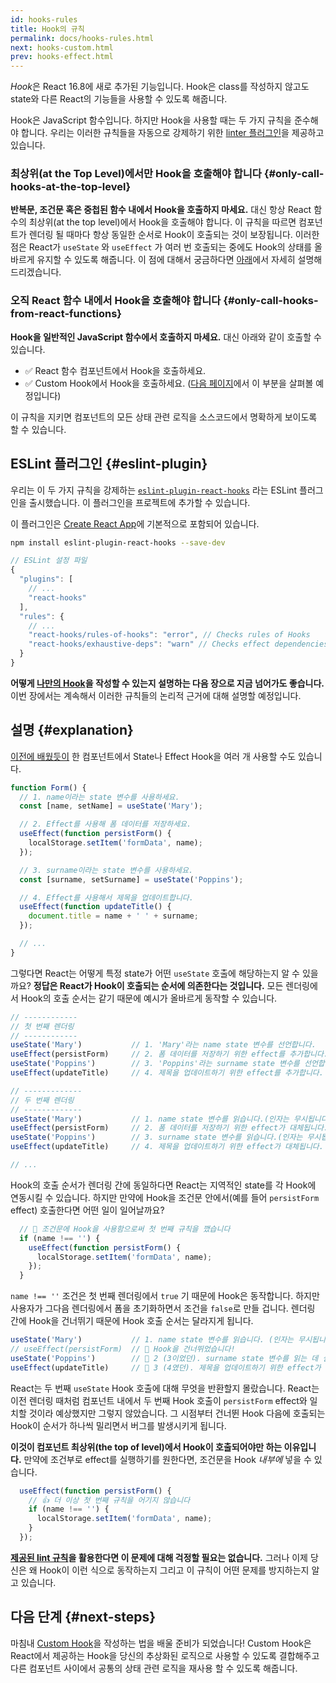 ```yaml
---
id: hooks-rules
title: Hook의 규칙
permalink: docs/hooks-rules.html
next: hooks-custom.html
prev: hooks-effect.html
---
```


*Hook*은 React 16.8에 새로 추가된 기능입니다. Hook은 class를 작성하지 않고도 state와 다른 React의 기능들을 사용할 수 있도록 해줍니다.

Hook은 JavaScript 함수입니다. 하지만 Hook을 사용할 때는 두 가지 규칙을 준수해야 합니다. 우리는 이러한 규칙들을 자동으로 강제하기 위한 [linter 플러그인](https://www.npmjs.com/package/eslint-plugin-react-hooks)을 제공하고 있습니다.

### 최상위(at the Top Level)에서만 Hook을 호출해야 합니다 {#only-call-hooks-at-the-top-level}

**반복문, 조건문 혹은 중첩된 함수 내에서 Hook을 호출하지 마세요.** 대신 항상 React 함수의 최상위(at the top level)에서 Hook을 호출해야 합니다. 이 규칙을 따르면 컴포넌트가 렌더링 될 때마다 항상 동일한 순서로 Hook이 호출되는 것이 보장됩니다. 이러한 점은 React가  `useState` 와 `useEffect` 가 여러 번 호출되는 중에도 Hook의 상태를 올바르게 유지할 수 있도록 해줍니다. 이 점에 대해서 궁금하다면 [아래](#explanation)에서 자세히 설명해 드리겠습니다.

### 오직 React 함수 내에서 Hook을 호출해야 합니다 {#only-call-hooks-from-react-functions}

**Hook을 일반적인 JavaScript 함수에서 호출하지 마세요.** 대신 아래와 같이 호출할 수 있습니다.

* ✅ React 함수 컴포넌트에서 Hook을 호출하세요.
* ✅ Custom Hook에서 Hook을 호출하세요. ([다음 페이지](/docs/hooks-custom.html)에서 이 부분을 살펴볼 예정입니다)

이 규칙을 지키면 컴포넌트의 모든 상태 관련 로직을 소스코드에서 명확하게 보이도록 할 수 있습니다.

## ESLint 플러그인 {#eslint-plugin}

우리는 이 두 가지 규칙을 강제하는 [`eslint-plugin-react-hooks`](https://www.npmjs.com/package/eslint-plugin-react-hooks)  라는 ESLint 플러그인을 출시했습니다. 이 플러그인을 프로젝트에 추가할 수 있습니다.

이 플러그인은 [Create React App](/docs/create-a-new-react-app.html#create-react-app)에 기본적으로 포함되어 있습니다.

```bash
npm install eslint-plugin-react-hooks --save-dev
```

```js
// ESLint 설정 파일
{
  "plugins": [
    // ...
    "react-hooks"
  ],
  "rules": {
    // ...
    "react-hooks/rules-of-hooks": "error", // Checks rules of Hooks
    "react-hooks/exhaustive-deps": "warn" // Checks effect dependencies
  }
}
```

**어떻게 [나만의 Hook](/docs/hooks-custom.html)을 작성할 수 있는지 설명하는 다음 장으로 지금 넘어가도 좋습니다.** 이번 장에서는 계속해서 이러한 규칙들의 논리적 근거에 대해 설명할 예정입니다.

## 설명 {#explanation}

[이전에 배웠듯이](/docs/hooks-state.html#tip-using-multiple-state-variables) 한 컴포넌트에서 State나 Effect Hook을 여러 개 사용할 수도 있습니다.

```js
function Form() {
  // 1. name이라는 state 변수를 사용하세요.
  const [name, setName] = useState('Mary');

  // 2. Effect를 사용해 폼 데이터를 저장하세요.
  useEffect(function persistForm() {
    localStorage.setItem('formData', name);
  });

  // 3. surname이라는 state 변수를 사용하세요.
  const [surname, setSurname] = useState('Poppins');

  // 4. Effect를 사용해서 제목을 업데이트합니다.
  useEffect(function updateTitle() {
    document.title = name + ' ' + surname;
  });

  // ...
}
```

그렇다면 React는 어떻게 특정 state가 어떤 `useState` 호출에 해당하는지 알 수 있을까요? **정답은 React가 Hook이 호출되는 순서에 의존한다는 것입니다.** 모든 렌더링에서 Hook의 호출 순서는 같기 때문에 예시가 올바르게 동작할 수 있습니다.

```js
// ------------
// 첫 번째 렌더링
// ------------
useState('Mary')           // 1. 'Mary'라는 name state 변수를 선언합니다.
useEffect(persistForm)     // 2. 폼 데이터를 저장하기 위한 effect를 추가합니다.
useState('Poppins')        // 3. 'Poppins'라는 surname state 변수를 선언합니다.
useEffect(updateTitle)     // 4. 제목을 업데이트하기 위한 effect를 추가합니다.

// -------------
// 두 번째 렌더링
// -------------
useState('Mary')           // 1. name state 변수를 읽습니다.(인자는 무시됩니다)
useEffect(persistForm)     // 2. 폼 데이터를 저장하기 위한 effect가 대체됩니다.
useState('Poppins')        // 3. surname state 변수를 읽습니다.(인자는 무시됩니다)
useEffect(updateTitle)     // 4. 제목을 업데이트하기 위한 effect가 대체됩니다.

// ...
```

Hook의 호출 순서가 렌더링 간에 동일하다면 React는 지역적인 state를 각 Hook에 연동시킬 수 있습니다. 하지만 만약에 Hook을 조건문 안에서(예를 들어 `persistForm` effect) 호출한다면 어떤 일이 일어날까요?

```js
  // 🔴 조건문에 Hook을 사용함으로써 첫 번째 규칙을 깼습니다
  if (name !== '') {
    useEffect(function persistForm() {
      localStorage.setItem('formData', name);
    });
  }
```

 `name !== ''` 조건은 첫 번째 렌더링에서 `true` 기 때문에 Hook은 동작합니다. 하지만 사용자가 그다음 렌더링에서 폼을 초기화하면서 조건을 `false`로 만들 겁니다. 렌더링 간에 Hook을 건너뛰기 때문에  Hook 호출 순서는 달라지게 됩니다. 

```js
useState('Mary')           // 1. name state 변수를 읽습니다. (인자는 무시됩니다)
// useEffect(persistForm)  // 🔴 Hook을 건너뛰었습니다!
useState('Poppins')        // 🔴 2 (3이었던). surname state 변수를 읽는 데 실패했습니다.
useEffect(updateTitle)     // 🔴 3 (4였던). 제목을 업데이트하기 위한 effect가 대체되는 데 실패했습니다.
```

React는 두 번째 `useState` Hook 호출에 대해 무엇을 반환할지 몰랐습니다. React는 이전 렌더링 때처럼 컴포넌트 내에서 두 번째 Hook 호출이 `persistForm` effect와 일치할 것이라 예상했지만 그렇지 않았습니다. 그 시점부터 건너뛴 Hook 다음에 호출되는 Hook이 순서가 하나씩 밀리면서 버그를 발생시키게 됩니다. 

**이것이 컴포넌트 최상위(the top of level)에서 Hook이 호출되어야만 하는 이유입니다.** 만약에 조건부로 effect를 실행하기를 원한다면, 조건문을 Hook *내부에* 넣을 수 있습니다.

```js
  useEffect(function persistForm() {
    // 👍 더 이상 첫 번째 규칙을 어기지 않습니다
    if (name !== '') {
      localStorage.setItem('formData', name);
    }
  });
```

**[제공된 lint 규칙](https://www.npmjs.com/package/eslint-plugin-react-hooks)을 활용한다면 이 문제에 대해 걱정할 필요는 없습니다.** 그러나 이제 당신은 왜 Hook이 이런 식으로 동작하는지 그리고 이 규칙이 어떤 문제를 방지하는지 알고 있습니다.

## 다음 단계 {#next-steps}

마침내 [Custom Hook](/docs/hooks-custom.html)을 작성하는 법을 배울 준비가 되었습니다! Custom Hook은 React에서 제공하는 Hook을 당신의 추상화된 로직으로 사용할 수 있도록 결합해주고 다른 컴포넌트 사이에서 공통의 상태 관련 로직을 재사용 할 수 있도록 해줍니다. 